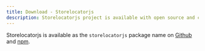 ```yaml
---
title: Download - Storelocatorjs
description: Storelocatorjs project is available with open source and commercial licenses
---
```


Storelocatorjs is available as the `storelocatorjs` package name on [Github](https://github.com/yoriiis/storelocatorjs) and [npm](https://github.com/yoriiis/storelocatorjs).

<script>
  ((window.gitter = {}).chat = {}).options = {
    room: 'store-locator/store-locator'
  };
</script>
<script src="https://sidecar.gitter.im/dist/sidecar.v1.js" async defer></script>